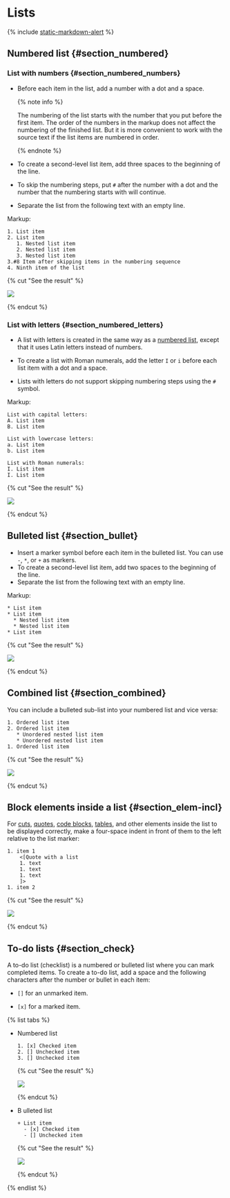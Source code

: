 # Lists

{% include [static-markdown-alert](../../_includes/wiki/static-markdown-alert.md) %}

## Numbered list {#section_numbered}

### List with numbers {#section_numbered_numbers}

- Before each item in the list, add a number with a dot and a space.

    {% note info %}

    The numbering of the list starts with the number that you put before the first item. The order of the numbers in the markup does not affect the numbering of the finished list. But it is more convenient to work with the source text if the list items are numbered in order.

    {% endnote %}

- To create a second-level list item, add three spaces to the beginning of the line.

- To skip the numbering steps, put `#` after the number with a dot and the number that the numbering starts with will continue.

- Separate the list from the following text with an empty line.

Markup:

```
1. List item
2. List item
   1. Nested list item
   2. Nested list item
   3. Nested list item
3.#8 Item after skipping items in the numbering sequence
4. Ninth item of the list
```

{% cut "See the result" %}

![](../../_assets/wiki/numerated-list-numbers-example.png)

{% endcut %}

### List with letters {#section_numbered_letters}

- A list with letters is created in the same way as a [numbered list](#section_numbered_numbers), except that it uses Latin letters instead of numbers.

- To create a list with Roman numerals, add the letter `I` or `i` before each list item with a dot and a space.

- Lists with letters do not support skipping numbering steps using the `#` symbol.

Markup:

```
List with capital letters:
A. List item
B. List item

List with lowercase letters:
a. List item
b. List item

List with Roman numerals:
I. List item
I. List item
```

{% cut "See the result" %}

![](../../_assets/wiki/numerated-list-letters-example.png)

{% endcut %}

## Bulleted list {#section_bullet}

- Insert a marker symbol before each item in the bulleted list. You can use `-`, `*`, or `+` as markers.
- To create a second-level list item, add two spaces to the beginning of the line.
- Separate the list from the following text with an empty line.

Markup:

```
* List item
* List item
  * Nested list item
  * Nested list item
* List item
```

{% cut "See the result" %}

![](../../_assets/wiki/unordered-list-example.png)

{% endcut %}

## Combined list {#section_combined}

You can include a bulleted sub-list into your numbered list and vice versa:

```
1. Ordered list item
2. Ordered list item
   * Unordered nested list item
   * Unordered nested list item
1. Ordered list item
```

{% cut "See the result" %}

![](../../_assets/wiki/combined-list-example.png)

{% endcut %}

## Block elements inside a list {#section_elem-incl}

For [cuts](document-structure.md#section-cut), [quotes](quoting.md), [code blocks](source.md), [tables](grids.md), and other elements inside the list to be displayed correctly, make a four-space indent in front of them to the left relative to the list marker:

```
1. item 1
    <[Quote with a list
    1. text
    1. text
    1. text
    ]>
1. item 2
```
{% cut "See the result" %}

![](../../_assets/wiki/add-elem1.png)

{% endcut %}

## To-do lists {#section_check}

A to-do list (checklist) is a numbered or bulleted list where you can mark completed items. To create a to-do list, add a space and the following characters after the number or bullet in each item:

- `[]` for an unmarked item.

- `[x]` for a marked item.

{% list tabs %}

- Numbered list

    ```
    1. [x] Checked item
    2. [] Unchecked item
    3. [] Unchecked item
    ```

    {% cut "See the result" %}

    ![](../../_assets/wiki/checklist-num.png)

    {% endcut %}

- B ulleted list

    ```
    + List item
      - [x] Checked item
      - [] Unchecked item
    ```

    {% cut "See the result" %}

    ![](../../_assets/wiki/checklist-bullet.png)

    {% endcut %}

{% endlist %}